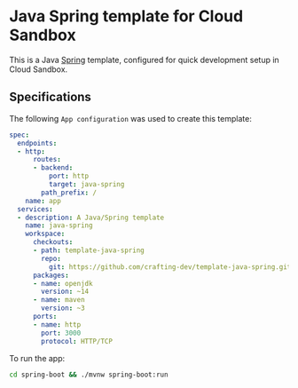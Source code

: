 # Java Spring template for Cloud Sandbox

This is a Java [Spring](https://spring.io/) template, configured for quick development setup in Cloud Sandbox.

## Specifications

The following `App configuration` was used to create this template:

```yaml
spec:
  endpoints:
  - http:
      routes:
      - backend:
          port: http
          target: java-spring
        path_prefix: /
    name: app
  services:
  - description: A Java/Spring template
    name: java-spring
    workspace:
      checkouts:
      - path: template-java-spring
        repo:
          git: https://github.com/crafting-dev/template-java-spring.git
      packages:
      - name: openjdk
        version: ~14
      - name: maven
        version: ~3
      ports:
      - name: http
        port: 3000
        protocol: HTTP/TCP
```

To run the app:
```bash
cd spring-boot && ./mvnw spring-boot:run
```